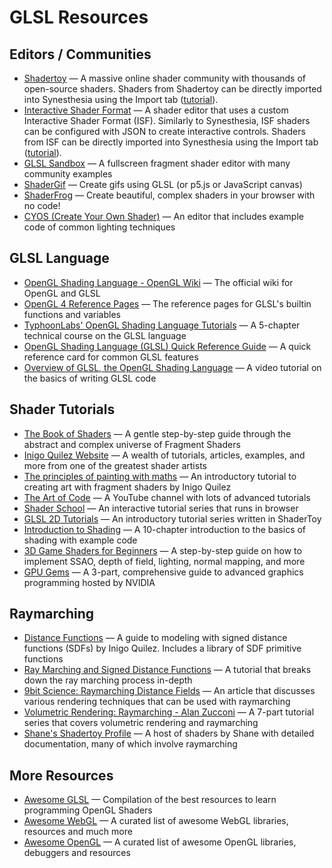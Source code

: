 # GLSL Resources

## Editors / Communities

- [Shadertoy](https://www.shadertoy.com/) — A massive online shader community with thousands of open-source shaders. Shaders from Shadertoy can be directly imported into Synesthesia using the Import tab ([tutorial](https://medium.com/@theronpray/how-to-use-the-shadertoy-and-isf-converters-c529be1dc694)).
- [Interactive Shader Format](https://editor.isf.video/) — A shader editor that uses a custom Interactive Shader Format (ISF). Similarly to Synesthesia, ISF shaders can be configured with JSON to create interactive controls. Shaders from ISF can be directly imported into Synesthesia using the Import tab ([tutorial](https://medium.com/@theronpray/how-to-use-the-shadertoy-and-isf-converters-c529be1dc694)).
- [GLSL Sandbox](http://glslsandbox.com/) — A fullscreen fragment shader editor with many community examples
- [ShaderGif](https://shadergif.com/) — Create gifs using GLSL (or p5.js or JavaScript canvas)
- [ShaderFrog](https://shaderfrog.com/) — Create beautiful, complex shaders in your browser with no code!
- [CYOS (Create Your Own Shader)](https://cyos.babylonjs.com/) — An editor that includes example code of common lighting techniques


## GLSL Language
- [OpenGL Shading Language - OpenGL Wiki](https://www.khronos.org/opengl/wiki/OpenGL_Shading_Language) — The official wiki for OpenGL and GLSL
- [OpenGL 4 Reference Pages](https://www.khronos.org/registry/OpenGL-Refpages/gl4/) — The reference pages for GLSL's builtin functions and variables
- [TyphoonLabs' OpenGL Shading Language Tutorials](https://www.opengl.org/sdk/docs/tutorials/TyphoonLabs/) — A 5-chapter technical course on the GLSL language
- [OpenGL Shading Language (GLSL) Quick Reference Guide](http://mew.cx/glsl_quickref.pdf) — A quick reference card for common GLSL features
- [Overview of GLSL, the OpenGL Shading Language](https://www.youtube.com/watch?v=uOErsQljpHs&fbclid=IwAR2VEhts7EGMNbvyU0YxGtn7YFrcN62afy4NR2IeXvBT59vTdrxCuVu_zmI) — A video tutorial on the basics of writing GLSL code


## Shader Tutorials

- [The Book of Shaders](https://thebookofshaders.com/) — A gentle step-by-step guide through the abstract and complex universe of Fragment Shaders
- [Inigo Quilez Website](https://www.iquilezles.org/?fbclid=IwAR0wuziG0MLo2vASO0JWpdh69Ng_QNwtVHy8xXdEFlBfhGZ-TgEiG8Z_-2s) — A wealth of tutorials, articles, examples, and more from one of the greatest shader artists
- [The principles of painting with maths](https://www.youtube.com/watch?v=0ifChJ0nJfM&fbclid=IwAR2CrJRgAUPnNevbH8X5T9fUNG3ECDMLqZ2zSXdxQOvHzKVKacLqf2wK3S8&t=5s) — An introductory tutorial to creating art with fragment shaders by Inigo Quilez
- [The Art of Code](https://www.youtube.com/channel/UCcAlTqd9zID6aNX3TzwxJXg) — A YouTube channel with lots of advanced tutorials
- [Shader School](https://github.com/stackgl/shader-school) — An interactive tutorial series that runs in browser
- [GLSL 2D Tutorials](https://www.shadertoy.com/view/Md23DV) — An introductory tutorial series written in ShaderToy
- [Introduction to Shading](https://www.scratchapixel.com/lessons/3d-basic-rendering/introduction-to-shading/what-is-shading-light-matter-interaction) — A 10-chapter introduction to the basics of shading with example code
- [3D Game Shaders for Beginners](https://github.com/lettier/3d-game-shaders-for-beginners) — A step-by-step guide on how to implement SSAO, depth of field, lighting, normal mapping, and more
- [GPU Gems](https://developer.nvidia.com/gpugems/gpugems/contributors) — A 3-part, comprehensive guide to advanced graphics programming hosted by NVIDIA


## Raymarching

- [Distance Functions](https://www.iquilezles.org/www/articles/distfunctions/distfunctions.htm) — A guide to modeling with signed distance functions (SDFs) by Inigo Quilez. Includes a library of SDF primitive functions
- [Ray Marching and Signed Distance Functions](http://jamie-wong.com/2016/07/15/ray-marching-signed-distance-functions/) — A tutorial that breaks down the ray marching process in-depth
- [9bit Science: Raymarching Distance Fields](http://9bitscience.blogspot.com/2013/07/raymarching-distance-fields_14.html) — An article that discusses various rendering techniques that can be used with raymarching
- [Volumetric Rendering: Raymarching - Alan Zucconi](https://www.alanzucconi.com/2016/07/01/raymarching/#introduction) — A 7-part tutorial series that covers volumetric rendering and raymarching
- [Shane's Shadertoy Profile](https://www.shadertoy.com/user/Shane) — A host of shaders by Shane with detailed documentation, many of which involve raymarching


## More Resources

- [Awesome GLSL](https://github.com/radixzz/awesome-glsl?fbclid=IwAR3popTWtycj6BWTslC5hMs3AmI3V_h97xIDeMY6M2WPsn-COyfwyMaPOh0) — Compilation of the best resources to learn programming OpenGL Shaders
- [Awesome WebGL](https://github.com/sjfricke/awesome-webgl) — A curated list of awesome WebGL libraries, resources and much more
- [Awesome OpenGL](https://github.com/eug/awesome-opengl) — A curated list of awesome OpenGL libraries, debuggers and resources